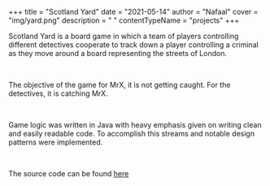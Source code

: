 +++
title = "Scotland Yard"
date = "2021-05-14"
author = "Nafaal"
cover = "img/yard.png"
description = " "
contentTypeName = "projects"
+++

Scotland Yard is a board game in which a team of players controlling different detectives cooperate to track down a player controlling a criminal as they move around a board representing the streets of London.

&nbsp;

The objective of the game for MrX, it is not getting caught. For the detectives, it is catching MrX.

&nbsp;

Game logic was written in Java with heavy emphasis given on writing clean and easily readable code. To accomplish this streams and notable design patterns were implemented.

&nbsp;

The source code can be found [here](https://github.com/nafaaal/scotland_yard)

